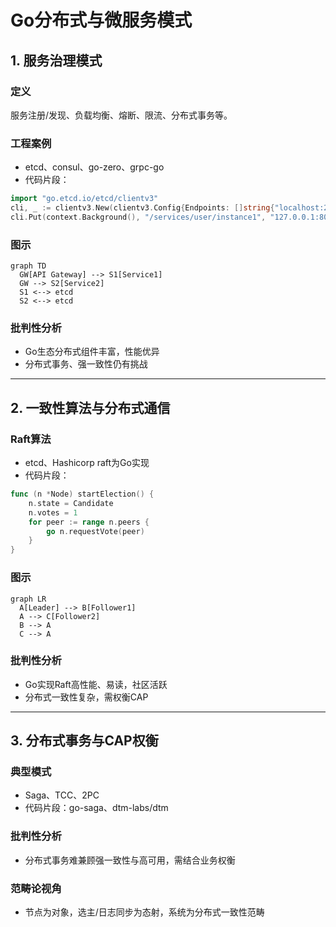 # Go分布式与微服务模式

## 1. 服务治理模式
### 定义
服务注册/发现、负载均衡、熔断、限流、分布式事务等。

### 工程案例
- etcd、consul、go-zero、grpc-go
- 代码片段：
```go
import "go.etcd.io/etcd/clientv3"
cli, _ := clientv3.New(clientv3.Config{Endpoints: []string{"localhost:2379"}})
cli.Put(context.Background(), "/services/user/instance1", "127.0.0.1:8081")
```

### 图示
```mermaid
graph TD
  GW[API Gateway] --> S1[Service1]
  GW --> S2[Service2]
  S1 <--> etcd
  S2 <--> etcd
```

### 批判性分析
- Go生态分布式组件丰富，性能优异
- 分布式事务、强一致性仍有挑战

---

## 2. 一致性算法与分布式通信
### Raft算法
- etcd、Hashicorp raft为Go实现
- 代码片段：
```go
func (n *Node) startElection() {
    n.state = Candidate
    n.votes = 1
    for peer := range n.peers {
        go n.requestVote(peer)
    }
}
```

### 图示
```mermaid
graph LR
  A[Leader] --> B[Follower1]
  A --> C[Follower2]
  B --> A
  C --> A
```

### 批判性分析
- Go实现Raft高性能、易读，社区活跃
- 分布式一致性复杂，需权衡CAP

---

## 3. 分布式事务与CAP权衡
### 典型模式
- Saga、TCC、2PC
- 代码片段：go-saga、dtm-labs/dtm

### 批判性分析
- 分布式事务难兼顾强一致性与高可用，需结合业务权衡

### 范畴论视角
- 节点为对象，选主/日志同步为态射，系统为分布式一致性范畴 